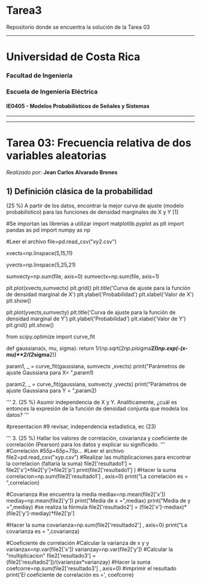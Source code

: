 # Tarea3
Repositorio donde se encuentra la solución de la Tarea 03

---

# Universidad de Costa Rica

### Facultad de Ingeniería

### Escuela de Ingeniería Eléctrica

#### IE0405 - Modelos Probabilísticos de Señales y Sistemas

---
---

# Tarea 03: Frecuencia relativa de dos variables aleatorias

*Realizado por:* **Jean Carlos Alvarado Brenes**

## 1) Definición clásica de la probabilidad


(25 %) A partir de los datos, encontrar
la mejor curva de ajuste (modelo probabilístico) 
para las funciones de densidad marginales de X y Y [1]



#Se importan las librerías a utilizar
import matplotlib.pyplot as plt
import pandas as pd
import numpy as np

#Leer el archivo
file=pd.read_csv("xy2.csv")

xvects=np.linspace(5,15,11)

yvects=np.linspace(5,25,21)

sumvecty=np.sum(file, axis=0)
sumvectx=np.sum(file, axis=1)


plt.plot(xvects,sumvectx)
plt.grid()
plt.title('Curva de ajuste para la función de densidad marginal de X')
plt.ylabel('Probabilidad')
plt.xlabel('Valor de X')
plt.show()

plt.plot(yvects,sumvecty)
plt.title('Curva de ajuste para la función de densidad marginal de Y')
plt.ylabel('Probabilidad')
plt.xlabel('Valor de Y')
plt.grid()
plt.show()


from scipy.optimize import curve_fit

def gaussiana(x, mu, sigma):
    return 1/(np.sqrt(2*np.pi*sigma**2))*np.exp(-(x-mu)**2/(2*sigma**2))


param1, _ = curve_fit(gaussiana, sumvectx ,xvects)
print("Parámetros de ajuste Gaussiana para X= ",param1)


param2, _ = curve_fit(gaussiana, sumvecty ,yvects)
print("Parámetros de ajuste Gaussiana para Y = ",param2)

'''
2. (25 %) Asumir independencia de X y Y. Analíticamente, 
¿cuál es entonces la expresión de la función de densidad 
conjunta que modela los datos?
'''

#presentacion #9 revisar, independencia estadistica, ec (23)


'''
3. (25 %) Hallar los valores de correlación, 
covarianza y coeficiente de correlación (Pearson) 
para los datos y explicar su significado.
'''
#Correlación
#5*5*p+6*5*p+7*5*p...
#Leer el archivo
file2=pd.read_csv("xyp.csv")
#Realizar las multiplicaciones para encontrar la correlacion (faltaria la suma)
file2['resultado1'] = file2['x']*file2['y']*file2['p']
print(file2['resultado1'] )
#Hacer la suma 
correlacion=np.sum(file2['resultado1'] , axis=0)
print("La correlación es = ",correlacion)

#Covarianza
#se encuentra la media
mediax=np.mean(file2['x'])
mediay=np.mean(file2['y'])
print("Media de x =",mediax)
print("Media de y =",mediay)
#se realiza la fórmula
file2['resultado2'] = (file2['x']-mediax)*(file2['y']-mediay)*file2['p']

#Hacer la suma 
covarianza=np.sum(file2['resultado2'] , axis=0)
print("La covarianza es = ",covarianza)



#Coeficiente de correlación
#Calcular la varianza de x y y
varianzax=np.var(file2['x'])
varianzay=np.var(file2['y'])
#Calcular la "multiplicacion"
file2['resultado3'] = (file2['resultado2'])/(varianzax*varianzay)
#Hacer la suma
coefcorre=np.sum(file2['resultado3'] , axis=0)
#imprimir el resultado
print('El coeficiente de correlación es =', coefcorre)



